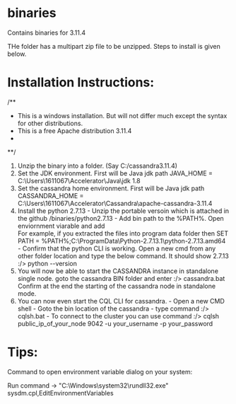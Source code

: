 # binaries
Contains binaries for 3.11.4

THe folder has a multipart zip file to be unzipped. Steps to install is given below.



# Installation Instructions: 

/**
* This is a windows installation. But will not differ much except the syntax for other distributions.
* This is a free Apache distribution 3.11.4 
*
**/

1. Unzip the binary into a folder. (Say C:/cassandra3.11.4)
2. Set the JDK environment. First will be Java jdk path 
      JAVA_HOME = C:\Users\1611067\Accelerator\Java\jdk 1.8
3. Set the cassandra home environment. First will be Java jdk path 
      CASSANDRA_HOME = C:\Users\1611067\Accelerator\Cassandra\apache-cassandra-3.11.4
4. Install the python 2.7.13
        - Unzip the portable versoin which is attached in the github /binaries/python2.7.13
        - Add bin path to the %PATH%. Open enviornment viarable and add  
              For example, if you extracted the files into program data folder then
               SET PATH = %PATH%;C:\ProgramData\Python-2.7.13.1\python-2.7.13.amd64
        - Confirm that the python CLI is working. Open a new cmd from any other folder location and type the below command. It should show 2.7.13
                :/>  python --version
5. You will now be able to start the CASSANDRA instance in standalone single node.
                goto the cassandra BIN folder and enter
                :/> cassandra.bat
                Confirm at the end the starting of the cassandra node in standalone mode.
6. You can now even start the CQL CLI for cassandra. 
                - Open a new CMD shell
                - Goto the bin location of the cassandra
                - type command :/> cqlsh.bat
                - To connect to the cluster you can use command 
                              :/> cqlsh public_ip_of_your_node  9042 -u your_username -p your_password


# Tips:

Command to open environment variable dialog on your system: 

Run command -> "C:\Windows\system32\rundll32.exe" sysdm.cpl,EditEnvironmentVariables

